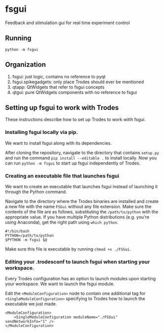 # fsgui
Feedback and stimulation gui for real time experiment control

## Running

`python -m fsgui`

## Organization
1. fsgui: just logic, contains no reference to pyqt
2. fsgui.spikegadgets: only place Trodes should ever be mentioned
3. qtapp: QtWidgets that refer to fsgui concepts
4. qtgui: pure QtWidgets components with no reference to fsgui

## Setting up fsgui to work with Trodes

These instructions describe how to set up Trodes to work witih fsgui.

### Installing fsgui locally via pip.

We want to install fsgui along with its dependencies.

After cloning the repository, navigate to the directory that contains `setup.py` and run the command `pip install --editable .` to install locally.
Now you can run `python -m fsgui` to start up fsgui independently of Trodes.

### Creating an executable file that launches fsgui

We want to create an executable that launches fsgui instead of launching it through the Python command.

Navigate to the directory where the Trodes binaries are installed and create a new file with the name `FSGui` without any file extension. Make sure the contents of the file are as follows, substituting the `/path/to/python` with the appropriate value. If you have multiple Python distributions (e.g. you're using Anaconda), get the right path using `which python`.

```
#!/bin/bash
PYTHON=/path/to/python
$PYTHON -m fsgui $@
```

Make sure this file is executable by running `chmod +x ./FSGui`.

### Editing your .trodesconf to launch fsgui when starting your workspace.

Every Trodes configuration has an option to launch modules upon starting your workspace. We want to launch the fsgui module.

Edit the `<ModuleConfiguration>` node to contain one additional tag for `<SingleModuleConfiguration>` specifying to Trodes how to launch the executable we just made.

```
<ModuleConfiguration>
	<SingleModuleConfiguration moduleName="./FSGui" sendNetworkInfo="1" />
</ModuleConfiguration>
```